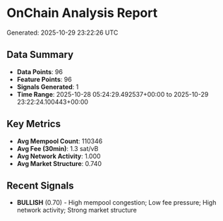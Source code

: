 # OnChain Analysis Report
Generated: 2025-10-29 23:22:26 UTC

## Data Summary
- **Data Points**: 96
- **Feature Points**: 96
- **Signals Generated**: 1
- **Time Range**: 2025-10-28 05:24:29.492537+00:00 to 2025-10-29 23:22:24.100443+00:00

## Key Metrics
- **Avg Mempool Count**: 110346
- **Avg Fee (30min)**: 1.3 sat/vB
- **Avg Network Activity**: 1.000
- **Avg Market Structure**: 0.740

## Recent Signals
- **BULLISH** (0.70) - High mempool congestion; Low fee pressure; High network activity; Strong market structure
